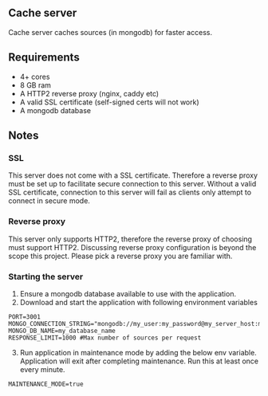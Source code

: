 ## Cache server
Cache server caches sources (in mongodb) for faster access.

## Requirements
- 4+ cores
- 8 GB ram
- A HTTP2 reverse proxy (nginx, caddy etc)
- A valid SSL certificate (self-signed certs will not work)
- A mongodb database

## Notes

### SSL
This server does not come with a SSL certificate. Therefore a reverse proxy must be set up to facilitate secure connection to this server. Without a valid SSL certificate, connection to this server will fail as clients only attempt to connect in secure mode.

### Reverse proxy
This server only supports HTTP2, therefore the reverse proxy of choosing must support HTTP2. Discussing reverse proxy configuration is beyond the scope this project. Please pick a reverse proxy you are familiar with.

### Starting the server
1. Ensure a mongodb database available to use with the application.
2. Download and start the application with following environment variables 
```
PORT=3001
MONGO_CONNECTION_STRING="mongodb://my_user:my_password@my_server_host:my_server_port/"
MONGO_DB_NAME=my_database_name
RESPONSE_LIMIT=1000 #Max number of sources per request
```
3. Run application in maintenance mode by adding the below env variable. Application will exit after completing maintenance. Run this at least once every minute. 
```
MAINTENANCE_MODE=true
```
